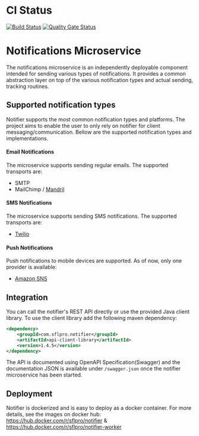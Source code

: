 # CI Status
[![Build Status](https://travis-ci.org/sflpro/notifier.svg?branch=master)](https://travis-ci.org/sflpro/notifier)
[![Quality Gate Status](https://sonarcloud.io/api/project_badges/measure?project=com.sflpro.notifier%3Anotifier&metric=alert_status)](https://sonarcloud.io/dashboard?id=com.sflpro.notifier%3Anotifier)

# Notifications Microservice
The notifications microservice is an independently deployable component intended for sending various types of notifications. 
It provides a common abstraction layer on top of the various notification types and actual sending, tracking routines.

## Supported notification types
Notifier supports the most common notification types and platforms. The project aims to enable the user to only 
rely on notifier for client messaging/communication. Bellow are the supported notification types and implementations.

#### Email Notifications

The microservice supports sending regular emails. The supported transports are:
* SMTP
* MailChimp / [Mandril](https://mandrill.com/)

#### SMS Notifications

The microservice supports sending SMS notifications. The supported transports are:
* [Twilio](https://www.twilio.com/) 

#### Push Notifications

Push notifications to mobile devices are supported. As of now, only one provider is available: 
* [Amazon SNS](https://aws.amazon.com/sns/)

## Integration

You can call the notifier's REST API directly or use the provided Java client library. To use the client library add the 
following maven dependency:
```xml
<dependency>
    <groupId>com.sflpro.notifier</groupId>
    <artifactId>api-client-library</artifactId>
    <version>1.4.5</version>
</dependency>
```

The API is documented using OpenAPI Specification(Swagger) and the documentation JSON is available under `/swagger.json` 
once the notifier microservice has been started. 

## Deployment

Notifier is dockerized and is easy to deploy as a docker container. For more details, see the images on docker hub:  
https://hub.docker.com/r/sflpro/notifier & https://hub.docker.com/r/sflpro/notifier-worker
